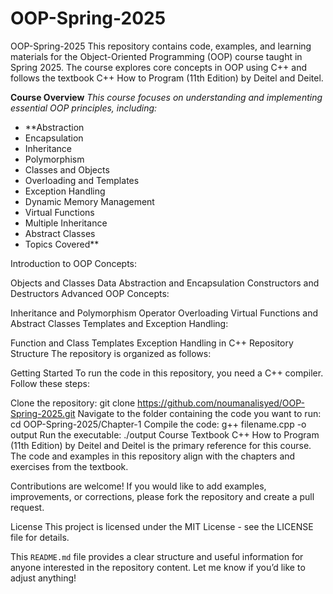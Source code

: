 # OOP-Spring-2025

OOP-Spring-2025
This repository contains code, examples, 
and learning materials for the Object-Oriented Programming (OOP) course 
taught in Spring 2025. 
The course explores core concepts in OOP using C++ 
and follows the textbook C++ How to Program (11th Edition) 
by Deitel and Deitel.

**Course Overview**
_This course focuses on understanding and implementing essential OOP principles, 
including:_

* **Abstraction
* Encapsulation
* Inheritance
* Polymorphism
* Classes and Objects
* Overloading and Templates
* Exception Handling
* Dynamic Memory Management
* Virtual Functions
* Multiple Inheritance
* Abstract Classes
* Topics Covered**

Introduction to OOP Concepts:

Objects and Classes
Data Abstraction and Encapsulation
Constructors and Destructors
Advanced OOP Concepts:

Inheritance and Polymorphism
Operator Overloading
Virtual Functions and Abstract Classes
Templates and Exception Handling:

Function and Class Templates
Exception Handling in C++
Repository Structure
The repository is organized as follows:

Getting Started
To run the code in this repository, you need a C++ compiler. Follow these steps:

Clone the repository:
git clone https://github.com/noumanalisyed/OOP-Spring-2025.git
Navigate to the folder containing the code you want to run:
cd OOP-Spring-2025/Chapter-1
Compile the code:
g++ filename.cpp -o output
Run the executable:
./output
Course Textbook C++ How to Program (11th Edition) by Deitel and Deitel is the primary reference for this course. The code and examples in this repository align with the chapters and exercises from the textbook.

Contributions are welcome! If you would like to add examples, improvements, or corrections, please fork the repository and create a pull request.

License This project is licensed under the MIT License - see the LICENSE file for details.

This `README.md` file provides a clear structure and useful 
information for anyone interested in the repository 
content. 
Let me know if you’d like to adjust anything!
